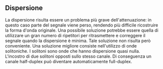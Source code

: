## Dispersione
La dispersione risulta essere un problema più grave dell'attenuazione: in questo caso parte del segnale viene perso, rendendo più difficile ricostruire la forma d'onda originale.
Una possibile soluzione potrebbe essere quella di utilizzare un gran numero di ripetitori per ritrasmettere e correggere il segnale quando la dispersione è minima. Tale soluzione non risulta però conveniente. Una soluzione migliore consiste nell'utilizzo di onde solitoniche. I solitoni sono onde che hanno dispersione quasi nulla. L'incostro di due solitoni opposti sullo stesso canale. Di conseguenza un canale half-duplex può diventare automaticamente full-duplex.
